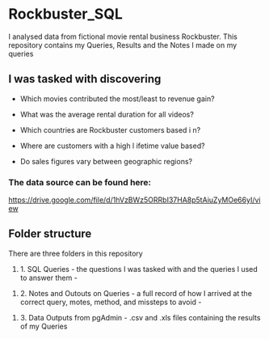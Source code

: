 # Rockbuster_SQL
I analysed data from fictional movie rental business Rockbuster. This repository contains my Queries, Results and the Notes I made on my queries

## I was tasked with discovering
<ul><li>Which movies contributed the most/least to revenue gain?</li></ul>
<ul><li>What was the average rental duration for all videos?</li></ul>
<ul><li>Which countries are Rockbuster customers based i n?</li></ul>
<ul><li>Where are customers with a high l ifetime value based?</li></ul>
<ul><li>Do sales figures vary between geographic regions?</li></ul>

### The data source can be found here:
https://drive.google.com/file/d/1hVzBWz5ORRbI37HA8p5tAiuZyMOe66yI/view

## Folder structure
There are three folders in this repository
<ol><li>1. SQL Queries - the questions I was tasked with and the queries I used to answer them -</li></ol>
<ol><li>2. Notes and Outouts on Queries - a full record of how I arrived at the correct query, motes, method, and missteps to avoid -</li></ol>
<ol><li>3. Data Outputs from pgAdmin - .csv and .xls files containing the results of my Queries</li></ol>
